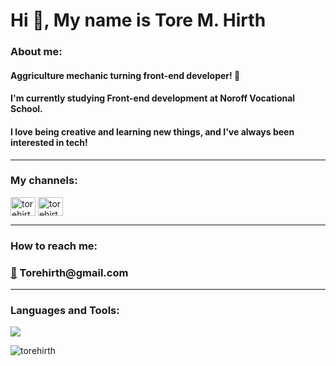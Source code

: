 <h1 align="left">Hi 👋, My name is Tore M. Hirth</h1>

<h3 align="left">About me:</h3>
<h4 align="left">Aggriculture mechanic turning front-end developer! 🚀</h4>
<h4 align="left">I'm currently studying Front-end development at Noroff Vocational School.</h4>
<h4 align="left">I love being creative and learning new things, and I've always been interested in tech!</h4>

---

<h3 align="left">My channels:</h3>
<p align="left">
<a href="https://linkedin.com/in/torehirth" target="blank"><img align="center" src="https://raw.githubusercontent.com/rahuldkjain/github-profile-readme-generator/master/src/images/icons/Social/linked-in-alt.svg" alt="torehirth" height="30" width="40" /></a>
<a href="https://instagram.com/torehirth" target="blank"><img align="center" src="https://raw.githubusercontent.com/rahuldkjain/github-profile-readme-generator/master/src/images/icons/Social/instagram.svg" alt="torehirth" height="30" width="40" /></a>
</p>

---

<h3 align="left">How to reach me:</h3>
<h3 align="left"><a href="mailto:torehirth@gmail.com">📧</a> Torehirth@gmail.com</h3>

---

<h3 align="left">Languages and Tools:</h3>

<p align="left">
  <a href="https://skillicons.dev">
    <img src="https://skillicons.dev/icons?i=figma,git,github,vscode,html,CSS,JS" />
  </a>
</p>

<p><img src="https://github-readme-stats.vercel.app/api/top-langs?username=torehirth&show_icons=true&locale=en&layout=compact" alt="torehirth" /></p>





